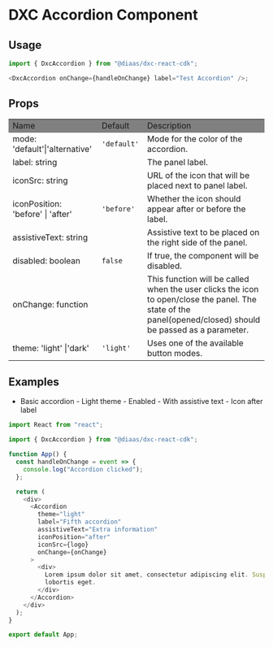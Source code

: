 # DXC Accordion Component

## Usage

```js
import { DxcAccordion } from "@diaas/dxc-react-cdk";

<DxcAccordion onChange={handleOnChange} label="Test Accordion" />;
```

## Props

<table>
    <tr style="background-color: grey">
        <td>Name</td>
        <td>Default</td>
        <td>Description</td>
    </tr>
     <tr>
        <td>mode: 'default'|'alternative'</td>
        <td><code>'default'</code></td>
        <td>Mode for the color of the accordion.</td>
    </tr>
    <tr>
        <td>label: string</td>
        <td></td>
        <td>The panel label.</td>
    </tr>
    <tr>
        <td>iconSrc: string</td>
        <td></td>
        <td>URL of the icon that will be placed next to panel label.</td>
    </tr>
    <tr>
        <td>iconPosition: 'before' | 'after'</td>
        <td><code>'before'</code></td>
        <td>Whether the icon should appear after or before the label.</td>
    </tr>
    <tr>
        <td>assistiveText: string</td>
        <td></td>
        <td>Assistive text to be placed on the right side of the panel.</td>
    </tr>
    <tr>
        <td>disabled: boolean</td>
        <td><code>false</code></td>
        <td>If true, the component will be disabled.</td>
    </tr>
    <tr>
        <td>onChange: function</td>
        <td></td>
        <td>This function will be called when the user clicks the icon to open/close the panel. The state of the panel(opened/closed) should be passed as a parameter.</td>
    </tr>
    <tr>
        <td>theme: 'light' |'dark'</td>
        <td><code>'light'</code></td>
        <td>Uses one of the available button modes.</td>
    </tr>

</table>

## Examples

- Basic accordion - Light theme - Enabled - With assistive text - Icon after label

```js
import React from "react";

import { DxcAccordion } from "@diaas/dxc-react-cdk";

function App() {
  const handleOnChange = event => {
    console.log("Accordion clicked");
  };

  return (
    <div>
      <Accordion
        theme="light"
        label="Fifth accordion"
        assistiveText="Extra information"
        iconPosition="after"
        iconSrc={logo}
        onChange={onChange}
      >
        <div>
          Lorem ipsum dolor sit amet, consectetur adipiscing elit. Suspendisse malesuada lacus ex, sit amet blandit leo
          lobortis eget.
        </div>
      </Accordion>
    </div>
  );
}

export default App;
```
